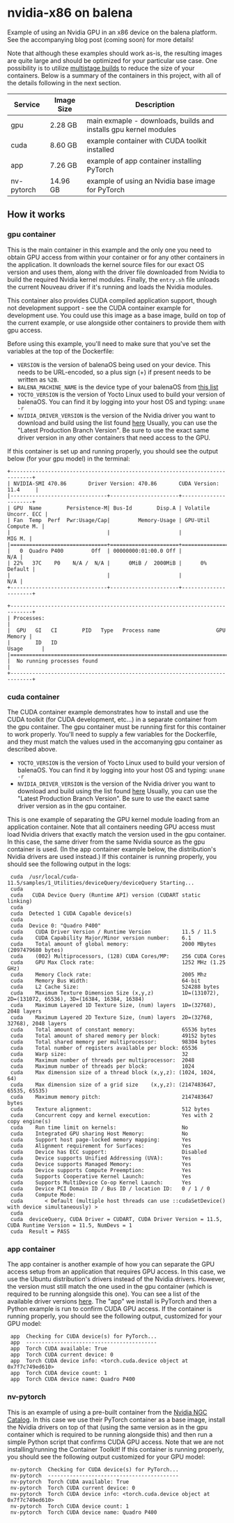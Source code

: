 # nvidia-x86 on balena
Example of using an Nvidia GPU in an x86 device on the balena platform. See the accompanying blog post (coming soon) for more details!

Note that although these examples should work as-is, the resulting images are quite large and should be optimized for your particular use case. One possibility is to utilize [multistage builds](https://www.balena.io/docs/learn/deploy/build-optimization/#multi-stage-builds) to reduce the size of your containers. Below is a summary of the containers in this project, with all of the details following in the next section.

| Service | Image Size | Description |
| ------------ | ----------- | ----------- |
| gpu | 2.28 GB | main exmaple - downloads, builds and installs gpu kernel modules |
| cuda | 8.60 GB | example container with CUDA toolkit installed |
| app | 7.26 GB | example of app container installing PyTorch |
| nv-pytorch | 14.96 GB | example of using an Nvidia base image for PyTorch |

## How it works
### gpu container
This is the main container in this example and the only one you need to obtain GPU access from within your container or for any other containers in the application. It downloads the kernel source files for our exact OS version and uses them, along with the driver file downloaded from Nvidia to build the required Nvidia kernel modules. Finally, the `entry.sh` file unloads the current Nouveau driver if it's running and loads the Nvidia modules.

This container also provides CUDA compiled application support, though not development support - see the CUDA container example for development use. You could use this image as a base image, build on top of the current example, or use alongside other containers to provide them with gpu access.

Before using this example, you'll need to make sure that you've set the variables at the top of the Dockerfile:
- `VERSION` is the version of balenaOS being used on your device. This needs to be URL-encoded, so a plus sign (+) if present needs to be written as `%2B`.
- `BALENA_MACHINE_NAME` is the device type of your balenaOS from [this list](https://www.balena.io/docs/reference/hardware/devices/)
- `YOCTO_VERSION` is the version of Yocto Linux used to build your version of balenaOS. You can find it by logging into your host OS and typing: `uname -r`
- `NVIDIA_DRIVER_VERSION` is the version of the Nvidia driver you want to download and build using the list found [here]( https://www.nvidia.com/en-us/drivers/unix/) Usually, you can use the "Latest Production Branch Version". Be sure to use the exact same driver version in any other containers that need access to the GPU. 

If this container is set up and running properly, you should see the output below (for your gpu model) in the terminal:
```
+-----------------------------------------------------------------------------+
| NVIDIA-SMI 470.86       Driver Version: 470.86       CUDA Version: 11.4     |
|-------------------------------+----------------------+----------------------+
| GPU  Name        Persistence-M| Bus-Id        Disp.A | Volatile Uncorr. ECC |
| Fan  Temp  Perf  Pwr:Usage/Cap|         Memory-Usage | GPU-Util  Compute M. |
|                               |                      |               MIG M. |
|===============================+======================+======================|
|   0  Quadro P400         Off  | 00000000:01:00.0 Off |                  N/A |
| 22%   37C    P0    N/A /  N/A |      0MiB /  2000MiB |      0%      Default |
|                               |                      |                  N/A |
+-------------------------------+----------------------+----------------------+
                                                                               
+-----------------------------------------------------------------------------+
| Processes:                                                                  |
|  GPU   GI   CI        PID   Type   Process name                  GPU Memory |
|        ID   ID                                                   Usage      |
|=============================================================================|
|  No running processes found                                                 |
+-----------------------------------------------------------------------------+ 
```
### cuda container
The CUDA container example demonstrates how to install and use the CUDA toolkit (for CUDA development, etc...) in a separate container from the gpu container. The gpu container must be running first for this container to work properly. You'll need to supply a few variables for the Dockerfile, and they must match the values used in the accomanying gpu container as described above. 
- `YOCTO_VERSION` is the version of Yocto Linux used to build your version of balenaOS. You can find it by logging into your host OS and typing: `uname -r`
- `NVIDIA_DRIVER_VERSION` is the version of the Nvidia driver you want to download and build using the list found [here]( https://www.nvidia.com/en-us/drivers/unix/) Usually, you can use the "Latest Production Branch Version". Be sure to use the eaxct same driver version as in the gpu container.

This is one example of separating the GPU kernel module loading from an application container. Note that all containers needing GPU access must load Nvidia drivers that exactly match the version used in the gpu container. In this case, the same driver from the same Nvidia source as the gpu container is used. (In the app container example below, the distribution's Nvidia drivers are used instead.) If this container is running properly, you should see the following output in the logs:
```
 cuda  /usr/local/cuda-11.5/samples/1_Utilities/deviceQuery/deviceQuery Starting...
 cuda  
 cuda   CUDA Device Query (Runtime API) version (CUDART static linking)
 cuda  
 cuda  Detected 1 CUDA Capable device(s)
 cuda  
 cuda  Device 0: "Quadro P400"
 cuda    CUDA Driver Version / Runtime Version          11.5 / 11.5
 cuda    CUDA Capability Major/Minor version number:    6.1
 cuda    Total amount of global memory:                 2000 MBytes (2097479680 bytes)
 cuda    (002) Multiprocessors, (128) CUDA Cores/MP:    256 CUDA Cores
 cuda    GPU Max Clock rate:                            1252 MHz (1.25 GHz)
 cuda    Memory Clock rate:                             2005 Mhz
 cuda    Memory Bus Width:                              64-bit
 cuda    L2 Cache Size:                                 524288 bytes
 cuda    Maximum Texture Dimension Size (x,y,z)         1D=(131072), 2D=(131072, 65536), 3D=(16384, 16384, 16384)
 cuda    Maximum Layered 1D Texture Size, (num) layers  1D=(32768), 2048 layers
 cuda    Maximum Layered 2D Texture Size, (num) layers  2D=(32768, 32768), 2048 layers
 cuda    Total amount of constant memory:               65536 bytes
 cuda    Total amount of shared memory per block:       49152 bytes
 cuda    Total shared memory per multiprocessor:        98304 bytes
 cuda    Total number of registers available per block: 65536
 cuda    Warp size:                                     32
 cuda    Maximum number of threads per multiprocessor:  2048
 cuda    Maximum number of threads per block:           1024
 cuda    Max dimension size of a thread block (x,y,z): (1024, 1024, 64)
 cuda    Max dimension size of a grid size    (x,y,z): (2147483647, 65535, 65535)
 cuda    Maximum memory pitch:                          2147483647 bytes
 cuda    Texture alignment:                             512 bytes
 cuda    Concurrent copy and kernel execution:          Yes with 2 copy engine(s)
 cuda    Run time limit on kernels:                     No
 cuda    Integrated GPU sharing Host Memory:            No
 cuda    Support host page-locked memory mapping:       Yes
 cuda    Alignment requirement for Surfaces:            Yes
 cuda    Device has ECC support:                        Disabled
 cuda    Device supports Unified Addressing (UVA):      Yes
 cuda    Device supports Managed Memory:                Yes
 cuda    Device supports Compute Preemption:            Yes
 cuda    Supports Cooperative Kernel Launch:            Yes
 cuda    Supports MultiDevice Co-op Kernel Launch:      Yes
 cuda    Device PCI Domain ID / Bus ID / location ID:   0 / 1 / 0
 cuda    Compute Mode:
 cuda       < Default (multiple host threads can use ::cudaSetDevice() with device simultaneously) >
 cuda  
 cuda  deviceQuery, CUDA Driver = CUDART, CUDA Driver Version = 11.5, CUDA Runtime Version = 11.5, NumDevs = 1
 cuda  Result = PASS
 ```
 
 ### app container
 The app container is another example of how you can separate the GPU access setup from an application that requires GPU access. In this case, we use the Ubuntu distribution's drivers instead of the Nvidia drivers. However, the version must still match the one used in the gpu container (which is required to be running alongside this one). You can see a list of the available driver versions [here](https://launchpad.net/~graphics-drivers/+archive/ubuntu/ppa). The "app" we install is PyTorch and then a Python example is run to confirm CUDA GPU access. If the container is running properly, you should see the following output, customized for your GPU model:
```
 app  Checking for CUDA device(s) for PyTorch...
 app  ------------------------------------------
 app  Torch CUDA available: True
 app  Torch CUDA current device: 0
 app  Torch CUDA device info: <torch.cuda.device object at 0x7f7c749ed610>
 app  Torch CUDA device count: 1
 app  Torch CUDA device name: Quadro P400
```

### nv-pytorch
This is an example of using a pre-built container from the [Nvidia NGC Catalog](https://catalog.ngc.nvidia.com/). In this case we use their PyTorch container as a base image, install the Nvidia drivers on top of that (using the same version as in the gpu container which is required to be running alongside this) and then run a simple Python script that confirms CUDA GPU access. Note that we are not installing/running the Container Toolkit! If this container is running properly, you should see the following output customized for your GPU model:
```
 nv-pytorch  Checking for CUDA device(s) for PyTorch...
 nv-pytorch  ------------------------------------------
 nv-pytorch  Torch CUDA available: True
 nv-pytorch  Torch CUDA current device: 0
 nv-pytorch  Torch CUDA device info: <torch.cuda.device object at 0x7f7c749ed610>
 nv-pytorch  Torch CUDA device count: 1
 nv-pytorch  Torch CUDA device name: Quadro P400
```
